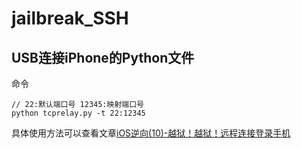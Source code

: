 # jailbreak_SSH

## USB连接iPhone的Python文件

命令
```
// 22:默认端口号 12345:映射端口号
python tcprelay.py -t 22:12345
```

具体使用方法可以查看文章[iOS逆向(10)-越狱！越狱！远程连接登录手机](https://www.jianshu.com/p/fb264a63eea6)
